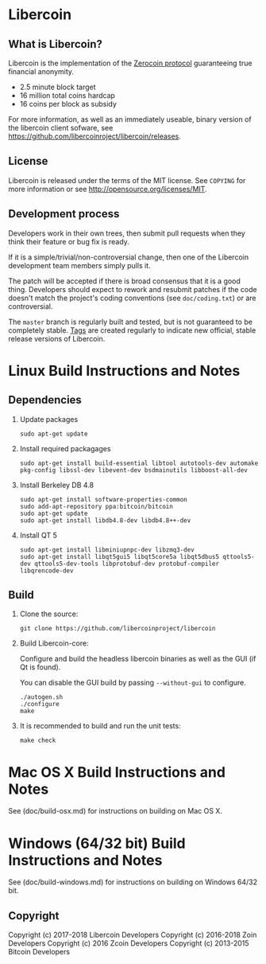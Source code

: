 Libercoin
=============================

What is Libercoin?
-------------

Libercoin is the implementation of the [Zerocoin protocol](http://zerocoin.org) guaranteeing true financial anonymity.

 - 2.5 minute block target
 - 16 million total coins hardcap
 - 16 coins per block as subsidy

For more information, as well as an immediately useable, binary version of
the libercoin client sofware, see https://github.com/libercoinroject/libercoin/releases.


License
-------

Libercoin is released under the terms of the MIT license. See `COPYING` for more
information or see http://opensource.org/licenses/MIT.


Development process
-------------------

Developers work in their own trees, then submit pull requests when they think
their feature or bug fix is ready.

If it is a simple/trivial/non-controversial change, then one of the Libercoin
development team members simply pulls it.

The patch will be accepted if there is broad consensus that it is a good thing.
Developers should expect to rework and resubmit patches if the code doesn't
match the project's coding conventions (see `doc/coding.txt`) or are
controversial.

The `master` branch is regularly built and tested, but is not guaranteed to be
completely stable. [Tags](https://github.com/official-libercoin/libercoin/tags) are created
regularly to indicate new official, stable release versions of Libercoin.



Linux Build Instructions and Notes
==================================

Dependencies
----------------------
1.  Update packages

        sudo apt-get update

2.  Install required packagages

        sudo apt-get install build-essential libtool autotools-dev automake pkg-config libssl-dev libevent-dev bsdmainutils libboost-all-dev

3.  Install Berkeley DB 4.8

        sudo apt-get install software-properties-common
        sudo add-apt-repository ppa:bitcoin/bitcoin
        sudo apt-get update
        sudo apt-get install libdb4.8-dev libdb4.8++-dev

4.  Install QT 5

        sudo apt-get install libminiupnpc-dev libzmq3-dev
        sudo apt-get install libqt5gui5 libqt5core5a libqt5dbus5 qttools5-dev qttools5-dev-tools libprotobuf-dev protobuf-compiler libqrencode-dev

Build
----------------------
1.  Clone the source:

        git clone https://github.com/libercoinproject/libercoin

2.  Build Libercoin-core:

    Configure and build the headless libercoin binaries as well as the GUI (if Qt is found).

    You can disable the GUI build by passing `--without-gui` to configure.
        
        ./autogen.sh
        ./configure
        make

3.  It is recommended to build and run the unit tests:

        make check


Mac OS X Build Instructions and Notes
=====================================
See (doc/build-osx.md) for instructions on building on Mac OS X.



Windows (64/32 bit) Build Instructions and Notes
=====================================
See (doc/build-windows.md) for instructions on building on Windows 64/32 bit.


Copyright
---------

Copyright (c) 2017-2018 Libercoin Developers
Copyright (c) 2016-2018 Zoin Developers
Copyright (c) 2016 Zcoin Developers
Copyright (c) 2013-2015 Bitcoin Developers
